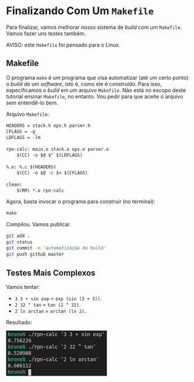 # Finalizando Com Um `Makefile`

Para finalizar, vamos melhorar nosso sistema de _build_ com um `Makefile`. Vamos
fazer uns testes também.

AVISO: este `Makefile` foi pensado para o Linux.

## Makefile

O programa `make` é um programa que visa automatizar (até um certo ponto) o
_build_ de um _software_, isto é, como ele é construído. Para isso,
especificamos o _build_ em um arquivo `Makefile`. Não está no escopo deste
tutorial ensinar `Makefile`, no entanto. Vou pedir para que aceite o arquivo
sem entendê-lo bem.

Arquivo `Makefile`:

```make
HEADERS = stack.h ops.h parser.h
CFLAGS = -g
LDFLAGS = -lm

rpn-calc: main.o stack.o ops.o parser.o
	$(CC) -o $@ $^ $(LDFLAGS)

%.o: %.c $(HEADERS)
	$(CC) -o $@ -c $< $(CFLAGS)

clean:
	$(RM) *.o rpn-calc
```

Agora, basta invocar o programa para construir (no terminal):
```sh
make
```

Compilou. Vamos publicar.
```sh
git add .
git status
git commit -m 'automatização do build'
git push github master
```


## Testes Mais Complexos

Vamos tentar:
* `3 3 + sin exp` = `exp (sin (3 + 3))`.
* `2 32 ^ tan` = `tan (2 ^ 32)`.
* `2 ln arctan` = `arctan (ln 2)`.

Resultado:

![resultado das expressões](./exemplo-final.png)
